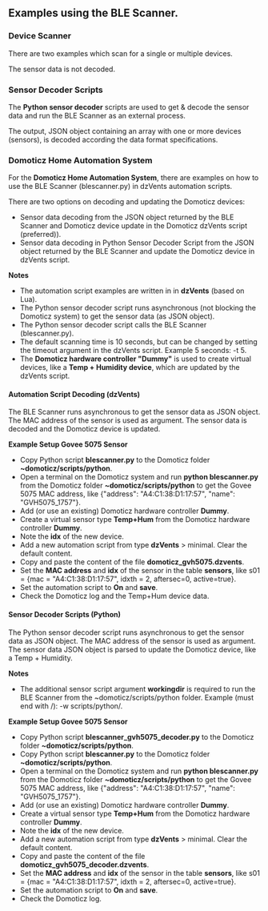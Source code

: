 ## Examples using the BLE Scanner.

### Device Scanner
There are two examples which scan for a single or multiple devices.

The sensor data is not decoded.

### Sensor Decoder Scripts
The **Python sensor decoder** scripts are used to get & decode the sensor data and run the BLE Scanner as an external process.

The output, JSON object containing an array with one or more devices (sensors), is decoded according the data format specifications.

### Domoticz Home Automation System
For the **Domoticz Home Automation System**, there are examples on how to use the BLE Scanner (blescanner.py) in dzVents automation scripts.

There are two options on decoding and updating the Domoticz devices:
* Sensor data decoding from the JSON object returned by the BLE Scanner and Domoticz device update in the Domoticz dzVents script (preferred)).
* Sensor data decoding in Python Sensor Decoder Script from the JSON object returned by the BLE Scanner and update the Domoticz device in dzVents script.

**Notes**
* The automation script examples are written in in **dzVents** (based on Lua).
* The Python sensor decoder script runs asynchronous (not blocking the Domoticz system) to get the sensor data (as JSON object).
* The Python sensor decoder script calls the BLE Scanner (blescanner.py).
* The default scanning time is 10 seconds, but can be changed by setting the timeout argument in the dzVents script. Example 5 seconds: -t 5.
* The **Domoticz hardware controller "Dummy"** is used to create virtual devices, like a **Temp + Humidity device**, which are updated by the dzVents script.

#### Automation Script Decoding (dzVents)
The BLE Scanner runs asynchronous to get the sensor data as JSON object. The MAC address of the sensor is used as argument.
The sensor data is decoded and the Domoticz device is updated.

**Example Setup Govee 5075 Sensor**
* Copy Python script **blescanner.py** to the Domoticz folder **~domoticz/scripts/python**.
* Open a terminal on the Domoticz system and run **python blescanner.py** from the Domoticz folder **~domoticz/scripts/python** to get the Govee 5075 MAC address, like  {"address": "A4:C1:38:D1:17:57", "name": "GVH5075_1757"}.
* Add (or use an existing) Domoticz hardware controller **Dummy**.
* Create a virtual sensor type **Temp+Hum** from the Domoticz hardware controller **Dummy**.
* Note the **idx** of the new device.
* Add a new automation script from type **dzVents** > minimal. Clear the default content.
* Copy and paste the content of the file **domoticz_gvh5075.dzvents**.
* Set the **MAC address** and **idx** of the sensor in the table **sensors**, like s01 = {mac = "A4:C1:38:D1:17:57", idxth = 2, aftersec=0, active=true}.
* Set the automation script to **On** and **save**.
* Check the Domoticz log and the Temp+Hum device data.

#### Sensor Decoder Scripts (Python)
The Python sensor decoder script runs asynchronous to get the sensor data as JSON object. The MAC address of the sensor is used as argument.
The sensor data JSON object is parsed to update the Domoticz device, like a Temp + Humidity.

**Notes**
* The additional sensor script argument **workingdir** is required to run the BLE Scanner from the ~domoticz/scripts/python folder. Example (must end with /): -w scripts/python/.

**Example Setup Govee 5075 Sensor**
* Copy Python script **blescanner_gvh5075_decoder.py** to the Domoticz folder **~domoticz/scripts/python**.
* Copy Python script **blescanner.py** to the Domoticz folder **~domoticz/scripts/python**.
* Open a terminal on the Domoticz system and run **python blescanner.py** from the Domoticz folder **~domoticz/scripts/python** to get the Govee 5075 MAC address, like  {"address": "A4:C1:38:D1:17:57", "name": "GVH5075_1757"}.
* Add (or use an existing) Domoticz hardware controller **Dummy**.
* Create a virtual sensor type **Temp+Hum** from the Domoticz hardware controller **Dummy**.
* Note the **idx** of the new device.
* Add a new automation script from type **dzVents** > minimal. Clear the default content.
* Copy and paste the content of the file **domoticz_gvh5075_decoder.dzvents**.
* Set the **MAC address** and **idx** of the sensor in the table **sensors**, like s01 = {mac = "A4:C1:38:D1:17:57", idxth = 2, aftersec=0, active=true}.
* Set the automation script to **On** and **save**.
* Check the Domoticz log.

